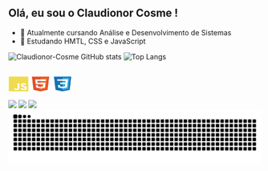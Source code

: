 ## Olá, eu sou o Claudionor Cosme !

- 🔭 Atualmente cursando Análise e Desenvolvimento de Sistemas
- 🌱 Estudando HMTL, CSS e JavaScript

![Claudionor-Cosme GitHub stats](https://github-readme-stats.vercel.app/api?username=Claudionor-Cosme&show_icons=true&theme=tokyonight)
![Top Langs](https://github-readme-stats.vercel.app/api/top-langs/?username=Claudionor-Cosme&langs_count=8&theme=tokyonight)

<div style="display: inline_block"><br>
  <img align="center" alt="claudio-Js" height="30" width="40" src="https://raw.githubusercontent.com/devicons/devicon/master/icons/javascript/javascript-plain.svg">
  <img align="center" alt="claudio-HTML" height="30" width="40" src="https://raw.githubusercontent.com/devicons/devicon/master/icons/html5/html5-original.svg">
  <img align="center" alt="claudio-CSS" height="30" width="40" src="https://raw.githubusercontent.com/devicons/devicon/master/icons/css3/css3-original.svg">  
</div>
<br>

<div> 
 <a href="https://www.instagram.com/claudionor.cosme?igsh=bmdvdHFvMWh3dGdq" target="_blank"><img src="https://img.shields.io/badge/-Instagram-%23E4405F?style=for-the-badge&logo=instagram&logoColor=white" target="_blank"></a>
  <a href = "mailto:claudionorcosmefilho@gmail.com"><img src="https://img.shields.io/badge/-Gmail-%23333?style=for-the-badge&logo=gmail&logoColor=white" target="_blank"></a>
 <a href="https://www.linkedin.com/in/claudionor-cosme-747525332?utm_source=share&utm_campaign=share_via&utm_content=profile&utm_medium=android_app" target="_blank"><img src="https://img.shields.io/badge/-LinkedIn-%230077B5?style=for-the-badge&logo=linkedin&logoColor=white" target="_blank"></a> 
</div>

<picture align="center">
  <source media="(prefers-color-scheme: dark)" srcset="https://raw.githubusercontent.com/Claudionor-Cosme/Claudionor-Cosme/output/github-contribution-grid-snake-dark.svg">
  <source media="(prefers-color-scheme: light)" srcset="https://raw.githubusercontent.com/Claudionor-Cosme/Claudionor-Cosme/output/github-contribution-grid-snake-dark.svg">
  <img align="center" alt="github contribution grid snake animation" src="https://raw.githubusercontent.com/Claudionor-Cosme/Claudionor-Cosme/output/github-contribution-grid-snake.svg">
</picture>
